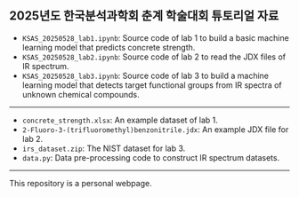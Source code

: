 ## 2025년도 한국분석과학회 춘계 학술대회 튜토리얼 자료


- ``KSAS_20250528_lab1.ipynb``: Source code of lab 1 to build a basic machine learning model that predicts concrete strength.
- ``KSAS_20250528_lab2.ipynb``: Source code of lab 2 to read the JDX files of IR spectrum.
- ``KSAS_20250528_lab3.ipynb``: Source code of lab 3 to build a machine learning model that detects target functional groups from IR spectra of unknown chemical compounds.

---

- ``concrete_strength.xlsx``: An example dataset of lab 1.
- ``2-Fluoro-3-(trifluoromethyl)benzonitrile.jdx``: An example JDX file for lab 2.
- ``irs_dataset.zip``: The NIST dataset for lab 3.
- ``data.py``: Data pre-processing code to construct IR spectrum datasets.

---
This repository is a personal webpage.
